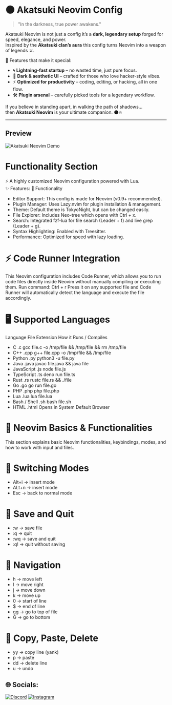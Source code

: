 # 🌑 Akatsuki Neovim Config

> "In the darkness, true power awakens."  

Akatsuki Neovim is not just a config it’s a **dark, legendary setup** forged for speed, elegance, and power.  
Inspired by the **Akatsuki clan’s aura** this config turns Neovim into a weapon of legends ⚔️.  

🔮 Features that make it special:
- 🌀 **Lightning-fast startup** – no wasted time, just pure focus.  
- 🎨 **Dark & aesthetic UI** – crafted for those who love hacker-style vibes.  
- ⚡ **Optimized for productivity** – coding, editing, or hacking, all in one flow.  
- 🛠️ **Plugin arsenal** – carefully picked tools for a legendary workflow.  

If you believe in standing apart, in walking the path of shadows…  
then **Akatsuki Neovim** is your ultimate companion. 🌑🔥  

---
## Preview

![Akatsuki Neovim Demo](https://github.com/user-attachments/assets/a5535da4-aea0-490f-8398-1928cb2b25ba)

# Functionality Section
⚡ A highly customized Neovim configuration powered with Lua.  
✨ Features:
📌 Functionality
- Editor Support: This config is made for Neovim (v0.9+ recommended).
- Plugin Manager: Uses Lazy.nvim for plugin installation & management.
- Theme: Default theme is TokyoNight, but can be changed easily.
- File Explorer: Includes Neo-tree which opens with Ctrl + x.
- Search: Integrated fzf-lua for file search (Leader + f) and live grep (Leader + g).
- Syntax Highlighting: Enabled with Treesitter.
- Performance: Optimized for speed with lazy loading.
# ⚡ Code Runner Integration
This Neovim configuration includes Code Runner, which allows you to run code files directly inside Neovim without manually compiling or executing them.
Run command: Ctrl + r
Press it on any supported file and Code Runner will automatically detect the language and execute the file accordingly.
# 🖥 Supported Languages
Language	File Extension	How it Runs / Compiles
- C	.c	gcc file.c -o /tmp/file && /tmp/file && rm /tmp/file
- C++	.cpp	g++ file.cpp -o /tmp/file && /tmp/file
- Python	.py	python3 -u file.py
- Java	.java	javac file.java && java file
- JavaScript	.js	node file.js
- TypeScript	.ts	deno run file.ts
- Rust	.rs	rustc file.rs && ./file
- Go	.go	go run file.go
- PHP	.php	php file.php
- Lua	.lua	lua file.lua
- Bash / Shell	.sh	bash file.sh
- HTML	.html	Opens in System Default Browser
 # 📝 Neovim Basics & Functionalities
This section explains basic Neovim functionalities, keybindings, modes, and how to work with input and files.
# 🔹 Switching Modes
- Alt+i → insert mode 
- ALt+n → insert mode 
- Esc → back to normal mode
  
# 🔹 Save and Quit
- :w → save file
- :q → quit
- :wq → save and quit
- :q! → quit without saving

# 🔹 Navigation
- h → move left
- l → move right
- j → move down
- k → move up
- 0 → start of line
- $ → end of line
- gg → go to top of file
- G → go to bottom

# 🔹 Copy, Paste, Delete
- yy → copy line (yank)
- p → paste
- dd → delete line
- u → undo
## 🌐 Socials:
[![Discord](https://img.shields.io/badge/Discord-%237289DA.svg?logo=discord&logoColor=white)](https://discord.gg/redberry03373) [![Instagram](https://img.shields.io/badge/Instagram-%23E4405F.svg?logo=Instagram&logoColor=white)](https://instagram.com/hacked_sea) 

